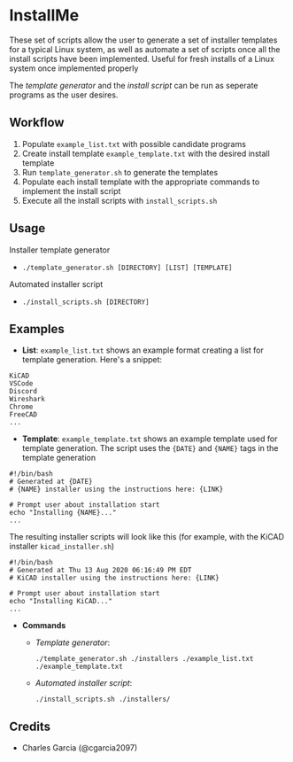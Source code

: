 # InstallMe

These set of scripts allow the user to generate a set of installer templates for a typical Linux system, as well as automate a set of scripts once all the install scripts have been implemented. Useful for fresh installs of a Linux system once implemented properly

The *template generator* and the *install script* can be run as seperate programs as the user desires.

## Workflow
1. Populate `example_list.txt` with possible candidate programs
2. Create install template `example_template.txt` with the desired install template
3. Run `template_generator.sh` to generate the templates
4. Populate each install template with the appropriate commands to implement the install script
5. Execute all the install scripts with `install_scripts.sh`

## Usage

Installer template generator
- `./template_generator.sh [DIRECTORY] [LIST] [TEMPLATE]`

Automated installer script
- `./install_scripts.sh [DIRECTORY]`

## Examples

- **List**: `example_list.txt` shows an example format creating a list for template generation. Here's a snippet:

```
KiCAD
VSCode
Discord
Wireshark
Chrome
FreeCAD
...
```

- **Template**: `example_template.txt` shows an example template used for template generation. The script uses the `{DATE}` and `{NAME}` tags in the template generation

``` 
#!/bin/bash
# Generated at {DATE}
# {NAME} installer using the instructions here: {LINK}

# Prompt user about installation start
echo "Installing {NAME}..."
...
```
The resulting installer scripts will look like this (for example, with the KiCAD installer `kicad_installer.sh`)

```
#!/bin/bash
# Generated at Thu 13 Aug 2020 06:16:49 PM EDT
# KiCAD installer using the instructions here: {LINK}

# Prompt user about installation start
echo "Installing KiCAD..."
...
```

- **Commands**
  - *Template generator*: 

    ``./template_generator.sh ./installers ./example_list.txt ./example_template.txt``
  - *Automated installer script*:

    `./install_scripts.sh ./installers/`

## Credits
- Charles Garcia (@cgarcia2097)
